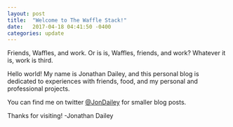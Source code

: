 ```yaml
---
layout: post
title:  "Welcome to The Waffle Stack!"
date:   2017-04-18 04:41:50 -0400
categories: update
---
```

Friends, Waffles, and work. Or is is, Waffles, friends, and work? Whatever it is, work is third.

Hello world! My name is Jonathan Dailey, and this personal blog is dedicated to experiences with friends, food, and my personal and professional projects.

You can find me on twitter [@JonDailey][JonDailey] for smaller blog posts.

Thanks for visiting!
-Jonathan Dailey

[JonDailey]: http://twitter.com/JonDailey
